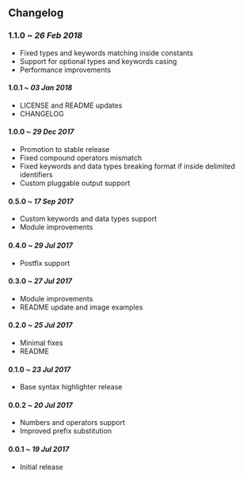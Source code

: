 ## Changelog

### 1.1.0 ~ _26 Feb 2018_
- Fixed types and keywords matching inside constants
- Support for optional types and keywords casing
- Performance improvements

#### 1.0.1 ~ _03 Jan 2018_
- LICENSE and README updates
- CHANGELOG

#### 1.0.0 ~ _29 Dec 2017_
- Promotion to stable release
- Fixed compound operators mismatch
- Fixed keywords and data types breaking format if inside delimited identifiers
- Custom pluggable output support

#### 0.5.0 ~ _17 Sep 2017_
- Custom keywords and data types support
- Module improvements

#### 0.4.0 ~ _29 Jul 2017_
- Postfix support

#### 0.3.0 ~ _27 Jul 2017_
- Module improvements
- README update and image examples

#### 0.2.0 ~ _25 Jul 2017_
- Minimal fixes
- README

#### 0.1.0 ~ _23 Jul 2017_
- Base syntax highlighter release

#### 0.0.2 ~ _20 Jul 2017_
- Numbers and operators support
- Improved prefix substitution

#### 0.0.1 ~ _19 Jul 2017_
- Initial release